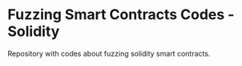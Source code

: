 # Fuzzing Smart Contracts Codes - Solidity
Repository with codes about fuzzing solidity smart contracts.
